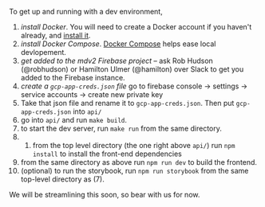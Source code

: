 To get up and running with a dev environment,

1. _install Docker_. You will need to create a Docker account if you haven't
   already, and [install it](https://docs.docker.com/install/). 
1. _install Docker Compose_. [Docker
   Compose](https://docs.docker.com/compose/install/) helps ease local
   devlopement.
1. _get added to the mdv2 Firebase project_ – ask Rob Hudson (@robhudson) or
   Hamilton Ulmer (@hamilton) over Slack to get you added to the Firebase
   instance.
1. _create a `gcp-app-creds.json` file_ go to firebase console -> settings -> service accounts -> create new private key
1. Take that json file and rename it to `gcp-app-creds.json`. Then put `gcp-app-creds.json` into `api/`
1. go into `api/` and run `make build`.
1. to start the dev server, run `make run` from the same directory.
1. 1. from the top level directory (the one right above `api/`) run `npm install`
   to install the front-end dependencies
1. from the same directory as above run `npm run dev` to build the frontend.
1. (optional) to run the storybook, run `npm run storybook` from the same
   top-level directory as (7).

We will be streamlining this soon, so bear with us for now.
